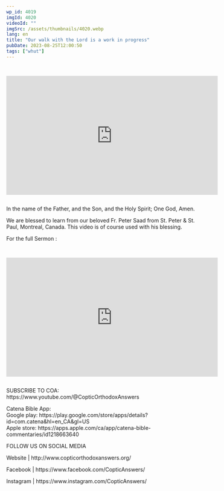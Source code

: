 ```yaml
---
wp_id: 4019
imgId: 4020
videoId: ""
imgSrc: /assets/thumbnails/4020.webp
lang: en
title: "Our walk with the Lord is a work in progress"
pubDate: 2023-08-25T12:00:50
tags: ["whut"]
---
```


<p><code></p>
<div class="video-container">
<iframe loading="lazy" width="560" height="315" src="https://www.youtube.com/embed/VPODKWJOSsU?si=W_EqbPRsoMc1LUQc" title="YouTube video player" frameborder="0" allow="accelerometer; autoplay; clipboard-write; encrypted-media; gyroscope; picture-in-picture; web-share" allowfullscreen></iframe>
</div>
<p></code></p>
<p>In the name of the Father, and the Son, and the Holy Spirit; One God, Amen.</p>
<p>We are blessed to learn from our beloved Fr. Peter Saad from St. Peter &amp; St. Paul, Montreal, Canada. This video is of course used with his blessing.</p>

<p>For the full Sermon :<br />
<code></p>
<div class="video-container">
<iframe loading="lazy" width="560" height="315" src="https://www.youtube.com/embed/jQWAbUzg_bY?si=RBYxTlqbmxgxf0cu" title="YouTube video player" frameborder="0" allow="accelerometer; autoplay; clipboard-write; encrypted-media; gyroscope; picture-in-picture; web-share" allowfullscreen></iframe>
</div>
<p></code></p>
<p>SUBSCRIBE TO COA:<br />
https://www.youtube.com/@CopticOrthodoxAnswers</p>
<p>Catena Bible App:<br />
Google play: https://play.google.com/store/apps/details?id=com.catena&amp;hl=en_CA&amp;gl=US<br />
Apple store: https://apps.apple.com/ca/app/catena-bible-commentaries/id1218663640</p>
<p>FOLLOW US ON SOCIAL MEDIA</p>
<p>Website | http://www.copticorthodoxanswers.org/</p>
<p>Facebook | https://www.facebook.com/CopticAnswers/</p>
<p>Instagram | https://www.instagram.com/CopticAnswers/</p>
